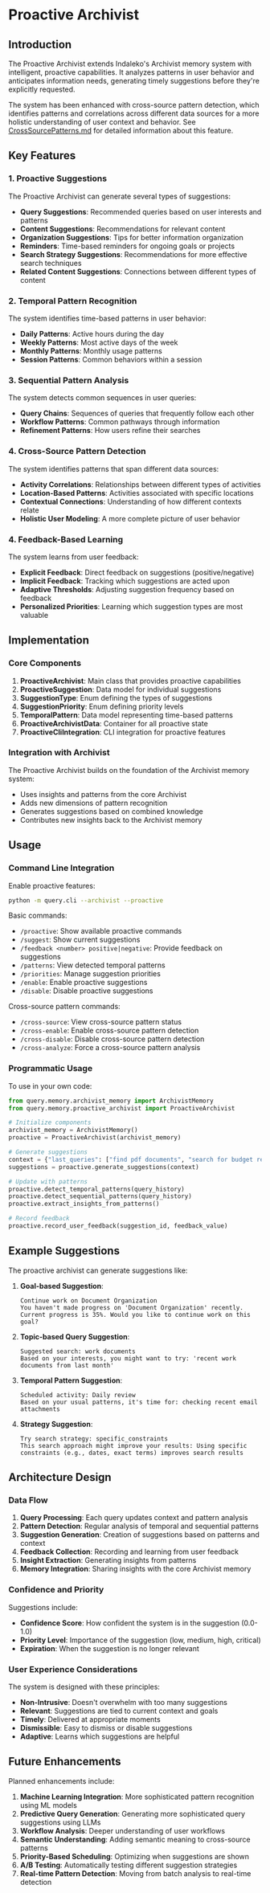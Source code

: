 # Proactive Archivist

## Introduction

The Proactive Archivist extends Indaleko's Archivist memory system with intelligent, proactive capabilities. It analyzes patterns in user behavior and anticipates information needs, generating timely suggestions before they're explicitly requested.

The system has been enhanced with cross-source pattern detection, which identifies patterns and correlations across different data sources for a more holistic understanding of user context and behavior. See [CrossSourcePatterns.md](CrossSourcePatterns.md) for detailed information about this feature.

## Key Features

### 1. Proactive Suggestions

The Proactive Archivist can generate several types of suggestions:

- **Query Suggestions**: Recommended queries based on user interests and patterns
- **Content Suggestions**: Recommendations for relevant content
- **Organization Suggestions**: Tips for better information organization
- **Reminders**: Time-based reminders for ongoing goals or projects
- **Search Strategy Suggestions**: Recommendations for more effective search techniques
- **Related Content Suggestions**: Connections between different types of content

### 2. Temporal Pattern Recognition

The system identifies time-based patterns in user behavior:

- **Daily Patterns**: Active hours during the day
- **Weekly Patterns**: Most active days of the week
- **Monthly Patterns**: Monthly usage patterns
- **Session Patterns**: Common behaviors within a session

### 3. Sequential Pattern Analysis

The system detects common sequences in user queries:

- **Query Chains**: Sequences of queries that frequently follow each other
- **Workflow Patterns**: Common pathways through information
- **Refinement Patterns**: How users refine their searches

### 4. Cross-Source Pattern Detection

The system identifies patterns that span different data sources:

- **Activity Correlations**: Relationships between different types of activities
- **Location-Based Patterns**: Activities associated with specific locations
- **Contextual Connections**: Understanding of how different contexts relate
- **Holistic User Modeling**: A more complete picture of user behavior

### 4. Feedback-Based Learning

The system learns from user feedback:

- **Explicit Feedback**: Direct feedback on suggestions (positive/negative)
- **Implicit Feedback**: Tracking which suggestions are acted upon
- **Adaptive Thresholds**: Adjusting suggestion frequency based on feedback
- **Personalized Priorities**: Learning which suggestion types are most valuable

## Implementation

### Core Components

1. **ProactiveArchivist**: Main class that provides proactive capabilities
2. **ProactiveSuggestion**: Data model for individual suggestions
3. **SuggestionType**: Enum defining the types of suggestions
4. **SuggestionPriority**: Enum defining priority levels
5. **TemporalPattern**: Data model representing time-based patterns
6. **ProactiveArchivistData**: Container for all proactive state
7. **ProactiveCliIntegration**: CLI integration for proactive features

### Integration with Archivist

The Proactive Archivist builds on the foundation of the Archivist memory system:

- Uses insights and patterns from the core Archivist
- Adds new dimensions of pattern recognition
- Generates suggestions based on combined knowledge
- Contributes new insights back to the Archivist memory

## Usage

### Command Line Integration

Enable proactive features:

```bash
python -m query.cli --archivist --proactive
```

Basic commands:

- `/proactive`: Show available proactive commands
- `/suggest`: Show current suggestions
- `/feedback <number> positive|negative`: Provide feedback on suggestions
- `/patterns`: View detected temporal patterns
- `/priorities`: Manage suggestion priorities
- `/enable`: Enable proactive suggestions
- `/disable`: Disable proactive suggestions

Cross-source pattern commands:

- `/cross-source`: View cross-source pattern status
- `/cross-enable`: Enable cross-source pattern detection
- `/cross-disable`: Disable cross-source pattern detection
- `/cross-analyze`: Force a cross-source pattern analysis

### Programmatic Usage

To use in your own code:

```python
from query.memory.archivist_memory import ArchivistMemory
from query.memory.proactive_archivist import ProactiveArchivist

# Initialize components
archivist_memory = ArchivistMemory()
proactive = ProactiveArchivist(archivist_memory)

# Generate suggestions
context = {"last_queries": ["find pdf documents", "search for budget reports"]}
suggestions = proactive.generate_suggestions(context)

# Update with patterns
proactive.detect_temporal_patterns(query_history)
proactive.detect_sequential_patterns(query_history)
proactive.extract_insights_from_patterns()

# Record feedback
proactive.record_user_feedback(suggestion_id, feedback_value)
```

## Example Suggestions

The proactive archivist can generate suggestions like:

1. **Goal-based Suggestion**:
   ```
   Continue work on Document Organization
   You haven't made progress on 'Document Organization' recently. Current progress is 35%. Would you like to continue work on this goal?
   ```

2. **Topic-based Query Suggestion**:
   ```
   Suggested search: work documents
   Based on your interests, you might want to try: 'recent work documents from last month'
   ```

3. **Temporal Pattern Suggestion**:
   ```
   Scheduled activity: Daily review
   Based on your usual patterns, it's time for: checking recent email attachments
   ```

4. **Strategy Suggestion**:
   ```
   Try search strategy: specific_constraints
   This search approach might improve your results: Using specific constraints (e.g., dates, exact terms) improves search results
   ```

## Architecture Design

### Data Flow

1. **Query Processing**: Each query updates context and pattern analysis
2. **Pattern Detection**: Regular analysis of temporal and sequential patterns
3. **Suggestion Generation**: Creation of suggestions based on patterns and context
4. **Feedback Collection**: Recording and learning from user feedback
5. **Insight Extraction**: Generating insights from patterns
6. **Memory Integration**: Sharing insights with the core Archivist memory

### Confidence and Priority

Suggestions include:

- **Confidence Score**: How confident the system is in the suggestion (0.0-1.0)
- **Priority Level**: Importance of the suggestion (low, medium, high, critical)
- **Expiration**: When the suggestion is no longer relevant

### User Experience Considerations

The system is designed with these principles:

- **Non-Intrusive**: Doesn't overwhelm with too many suggestions
- **Relevant**: Suggestions are tied to current context and goals
- **Timely**: Delivered at appropriate moments
- **Dismissible**: Easy to dismiss or disable suggestions
- **Adaptive**: Learns which suggestions are helpful

## Future Enhancements

Planned enhancements include:

1. **Machine Learning Integration**: More sophisticated pattern recognition using ML models
2. **Predictive Query Generation**: Generating more sophisticated query suggestions using LLMs
3. **Workflow Analysis**: Deeper understanding of user workflows
4. **Semantic Understanding**: Adding semantic meaning to cross-source patterns
5. **Priority-Based Scheduling**: Optimizing when suggestions are shown
6. **A/B Testing**: Automatically testing different suggestion strategies
7. **Real-time Pattern Detection**: Moving from batch analysis to real-time detection
